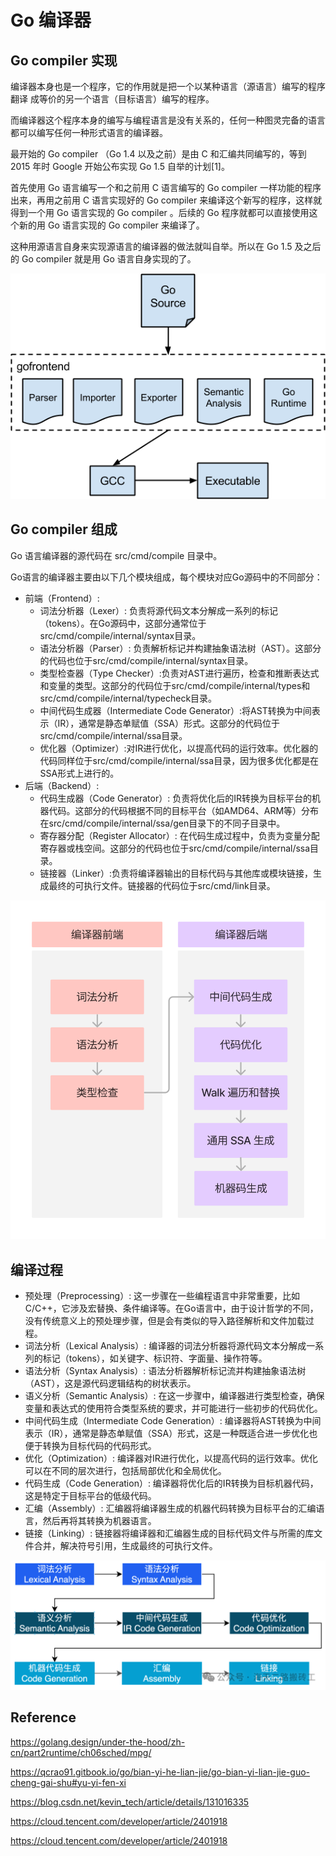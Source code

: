 # Go 编译器

## Go compiler 实现

编译器本身也是一个程序，它的作用就是把一个以某种语言（源语言）编写的程序 翻译 成等价的另一个语言（目标语言）编写的程序。

而编译器这个程序本身的编写与编程语言是没有关系的，任何一种图灵完备的语言都可以编写任何一种形式语言的编译器。

最开始的 Go compiler （Go 1.4 以及之前）是由 C 和汇编共同编写的，等到 2015 年时 Google 开始公布实现 Go 1.5 自举的计划[1]。

首先使用 Go 语言编写一个和之前用 C 语言编写的 Go compiler 一样功能的程序出来，再用之前用 C 语言实现好的 Go compiler 来编译这个新写的程序，这样就得到一个用 Go 语言实现的 Go compiler 。后续的 Go 程序就都可以直接使用这个新的用 Go 语言实现的 Go compiler 来编译了。

这种用源语言自身来实现源语言的编译器的做法就叫自举。所以在 Go 1.5 及之后的 Go compiler 就是用 Go 语言自身实现的了。

![gccgo_structure.png](./gccgo_structure.png)

## Go compiler 组成

Go 语言编译器的源代码在 src/cmd/compile 目录中。

Go语言的编译器主要由以下几个模块组成，每个模块对应Go源码中的不同部分：

- 前端（Frontend）:
    - 词法分析器（Lexer）: 负责将源代码文本分解成一系列的标记（tokens）。在Go源码中，这部分通常位于src/cmd/compile/internal/syntax目录。
    - 语法分析器（Parser）: 负责解析标记并构建抽象语法树（AST）。这部分的代码也位于src/cmd/compile/internal/syntax目录。
    - 类型检查器（Type Checker）:负责对AST进行遍历，检查和推断表达式和变量的类型。这部分的代码位于src/cmd/compile/internal/types和src/cmd/compile/internal/typecheck目录。
    - 中间代码生成器（Intermediate Code Generator）:将AST转换为中间表示（IR），通常是静态单赋值（SSA）形式。这部分的代码位于src/cmd/compile/internal/ssa目录。
    - 优化器（Optimizer）:对IR进行优化，以提高代码的运行效率。优化器的代码同样位于src/cmd/compile/internal/ssa目录，因为很多优化都是在SSA形式上进行的。
- 后端（Backend）:
    - 代码生成器（Code Generator）: 负责将优化后的IR转换为目标平台的机器代码。这部分的代码根据不同的目标平台（如AMD64、ARM等）分布在src/cmd/compile/internal/ssa/gen目录下的不同子目录中。
    - 寄存器分配（Register Allocator）: 在代码生成过程中，负责为变量分配寄存器或栈空间。这部分的代码也位于src/cmd/compile/internal/ssa目录。
    - 链接器（Linker）:负责将编译器输出的目标代码与其他库或模块链接，生成最终的可执行文件。链接器的代码位于src/cmd/link目录。

![go-compile-overall.png](./go-compile-overall.png)

## 编译过程

- 预处理（Preprocessing）: 这一步骤在一些编程语言中非常重要，比如C/C++，它涉及宏替换、条件编译等。在Go语言中，由于设计哲学的不同，没有传统意义上的预处理步骤，但是会有类似的导入路径解析和文件加载过程。
- 词法分析（Lexical Analysis）: 编译器的词法分析器将源代码文本分解成一系列的标记（tokens），如关键字、标识符、字面量、操作符等。
- 语法分析（Syntax Analysis）: 语法分析器解析标记流并构建抽象语法树（AST），这是源代码逻辑结构的树状表示。
- 语义分析（Semantic Analysis）: 在这一步骤中，编译器进行类型检查，确保变量和表达式的使用符合类型系统的要求，并可能进行一些初步的代码优化。
- 中间代码生成（Intermediate Code Generation）: 编译器将AST转换为中间表示（IR），通常是静态单赋值（SSA）形式，这是一种既适合进一步优化也便于转换为目标代码的代码形式。
- 优化（Optimization）: 编译器对IR进行优化，以提高代码的运行效率。优化可以在不同的层次进行，包括局部优化和全局优化。
- 代码生成（Code Generation）: 编译器将优化后的IR转换为目标机器代码，这是特定于目标平台的低级代码。
- 汇编（Assembly）: 汇编器将编译器生成的机器代码转换为目标平台的汇编语言，然后再将其转换为机器语言。
- 链接（Linking）: 链接器将编译器和汇编器生成的目标代码文件与所需的库文件合并，解决符号引用，生成最终的可执行文件。

![go-compile.png](./go-compile.png)

## Reference

https://golang.design/under-the-hood/zh-cn/part2runtime/ch06sched/mpg/

https://qcrao91.gitbook.io/go/bian-yi-he-lian-jie/go-bian-yi-lian-jie-guo-cheng-gai-shu#yu-yi-fen-xi

https://blog.csdn.net/kevin_tech/article/details/131016335

https://cloud.tencent.com/developer/article/2401918

https://cloud.tencent.com/developer/article/2401918
